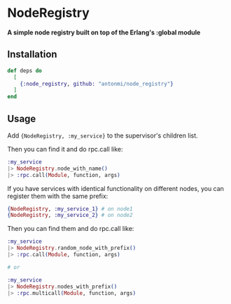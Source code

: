 # NodeRegistry

**A simple node registry built on top of the Erlang's :global module**

## Installation

```elixir
def deps do
  [
    {:node_registry, github: "antonmi/node_registry"}
  ]
end
```

## Usage
Add `{NodeRegistry, :my_service}` to the supervisor's children list.

Then you can find it and do rpc.call like:
```elixir
:my_service
|> NodeRegistry.node_with_name()
|> :rpc.call(Module, function, args)
```

If you have services with identical functionality on different nodes, you can register them with the same prefix:

```elixir
{NodeRegistry, :my_service_1} # on node1
{NodeRegistry, :my_service_2} # on node2
```

Then you can find them and do rpc.call like:
```elixir
:my_service
|> NodeRegistry.random_node_with_prefix()
|> :rpc.call(Module, function, args)

# or

:my_service
|> NodeRegistry.nodes_with_prefix()
|> :rpc.multicall(Module, function, args)
```






